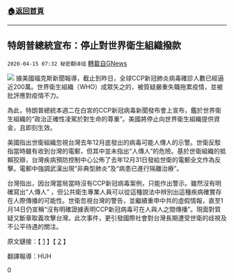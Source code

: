 ###  [:house:返回首頁](https://github.com/ourhimalayas/txt)
---

## 特朗普總統宣布：停止對世界衛生組織撥款
`2020-04-15 07:32 秘密翻译组` [轉載自GNews](https://gnews.org/zh-hant/173627/)

![](https://s3-ap-northeast-1.amazonaws.com/news.guo.offload.media/wp-content/uploads/2020/04/06220314/938690C8-F5AF-4C83-BA03-55687E7C0339.jpeg)
據美國福克斯新聞報導，截止到昨日，全球CCP新冠肺炎病毒確診人數已經逼近200萬。世界衛生組織（WHO）成眾矢之的，被質疑嚴重失職拖累疫情，並被批評應對疫情不力。

為此，特朗普總統本週二在白宮的CCP新冠病毒新聞發布會上宣布，鑑於世界衛生組織的“政治正確性凌駕於對生命的尊重”。美國將停止向世界衛生組織提供資金，且即刻生效。

美國指出世衛組織忽視台灣去年12月底發出的病毒可能人傳人的示警。世衛反駁指當時雖有收到台灣的電郵，但其中並未指出“人傳人”的危險。基於世衛組織的抵賴狡辯，台灣疾病預防控制中心公佈了去年12月31日發給世衛的電郵全文作為反擊。電郵中強調武漢出現“非典型肺炎”及“病患已進行隔離治療”。

台灣指出，因台灣當局當時沒有CCP新冠病毒案例，只能作出警示。雖然沒有明確寫出“人傳人” ，但公共衛生專業人員可以從這種說法中辨別出這種疾病確實存在人際傳播的可能性。世衛忽視台灣的警告，並繼續重申中共的虛假情報，直至1月14日仍宣稱“沒有明確證據表明CCP新冠病毒可在人與人之間傳播”。現面對質疑又斷章取義攻擊台灣。此次事件，更引發國際社會對台灣長期遭受世衛的歧視及不公平待遇的關注。

原文鏈接：【 [1](https://www.foxnews.com/world/taiwan-releases-december-email-showing-unheeded-warning-to-who-about-coronavirus) 】【 [2](https://www.foxnews.com/politics/trump-announces-funding-to-world-health-organization-who-halted) 】

翻譯報導：HUH

0

